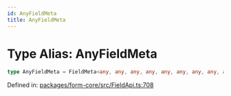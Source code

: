 ```yaml
---
id: AnyFieldMeta
title: AnyFieldMeta
---
```


<!-- DO NOT EDIT: this page is autogenerated from the type comments -->

# Type Alias: AnyFieldMeta

```ts
type AnyFieldMeta = FieldMeta<any, any, any, any, any, any, any, any, any, any, any, any, any, any, any, any, any>;
```

Defined in: [packages/form-core/src/FieldApi.ts:708](https://github.com/TanStack/form/blob/main/packages/form-core/src/FieldApi.ts#L708)
